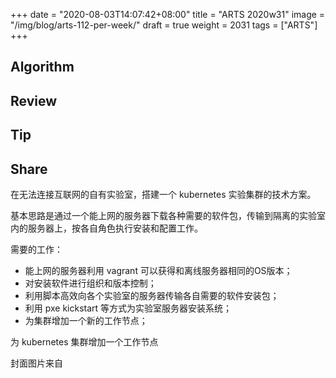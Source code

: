 +++
date = "2020-08-03T14:07:42+08:00"
title = "ARTS 2020w31"
image = "/img/blog/arts-112-per-week/"
draft = true
weight = 2031
tags = ["ARTS"]
+++


<!--more-->

## Algorithm


## Review

## Tip


## Share

在无法连接互联网的自有实验室，搭建一个 kubernetes 实验集群的技术方案。

基本思路是通过一个能上网的服务器下载各种需要的软件包，传输到隔离的实验室内的服务器上，按各自角色执行安装和配置工作。

需要的工作：

- 能上网的服务器利用 vagrant 可以获得和离线服务器相同的OS版本；
- 对安装软件进行组织和版本控制；
- 利用脚本高效向各个实验室的服务器传输各自需要的软件安装包；
- 利用 pxe kickstart 等方式为实验室服务器安装系统；
- 为集群增加一个新的工作节点；

为 kubernetes 集群增加一个工作节点


封面图片来自 [](d) <a href=""><i class="fa fa-dribbble" aria-hidden="true"></i> </a>